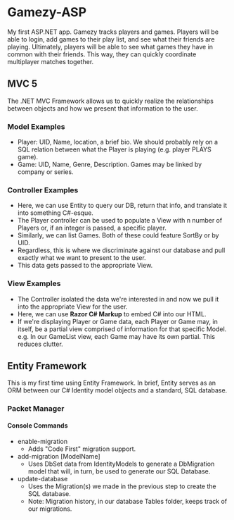 # Gamezy-ASP
My first ASP.NET app. Gamezy tracks players and games. Players will be able to login, add games to their play list, and see what their friends are playing. Ultimately, players will be able to see what games they have in common with their friends. This way, they can quickly coordinate multiplayer matches together.

## MVC 5
The .NET MVC Framework allows us to quickly realize the relationships between objects and how we present that information to the user.

### Model Examples
  - Player: UID, Name, location, a brief bio. We should probably rely on a SQL relation between what the Player is playing (e.g. player PLAYS game).
  - Game: UID, Name, Genre, Description. Games may be linked by company or series.
  
### Controller Examples
  - Here, we can use Entity to query our DB, return that info, and translate it into something C#-esque.
  - The Player controller can be used to populate a View with n number of Players or, if an integer is passed, a specific player.
  - Similarly, we can list Games. Both of these could feature SortBy or by UID.
  - Regardless, this is where we discriminate against our database and pull exactly what we want to present to the user.
  - This data gets passed to the appropriate View.

### View Examples
  - The Controller isolated the data we're interested in and now we pull it into the appropriate View for the user.
  - Here, we can use **Razor C# Markup** to embed C# into our HTML.
  - If we're displaying Player or Game data, each Player or Game may, in itself, be a partial view comprised of information for that specific Model. e.g. In our GameList view, each Game may have its own partial. This reduces clutter.

## Entity Framework
This is my first time using Entity Framework. In brief, Entity serves as an ORM between our C# Identity model objects and a standard, SQL database.

### Packet Manager
#### Console Commands
- enable-migration
  - Adds "Code First" migration support.
- add-migration [ModelName]
  - Uses DbSet data from IdentityModels to generate a DbMigration model that will, in turn, be used to generate our SQL Database.
- update-database
  - Uses the Migration(s) we made in the previous step to create the SQL database.
  - Note: Migration history, in our database Tables folder, keeps track of our migrations.

